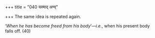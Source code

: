 +++
title = "040 यस्माद् अण्व्"

+++
The same idea is repeated again.

‘*When he has become freed from his body*’—*i.e*., when his present body
falls off. (40)


